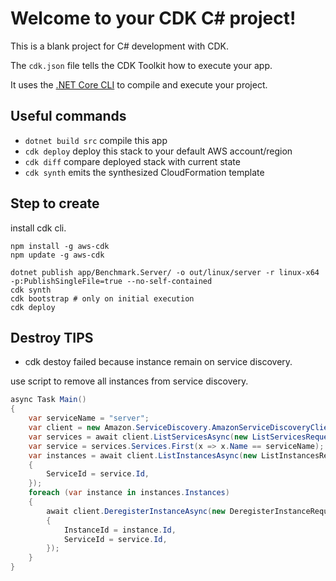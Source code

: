 # Welcome to your CDK C# project!

This is a blank project for C# development with CDK.

The `cdk.json` file tells the CDK Toolkit how to execute your app.

It uses the [.NET Core CLI](https://docs.microsoft.com/dotnet/articles/core/) to compile and execute your project.

## Useful commands

* `dotnet build src` compile this app
* `cdk deploy`       deploy this stack to your default AWS account/region
* `cdk diff`         compare deployed stack with current state
* `cdk synth`        emits the synthesized CloudFormation template

## Step to create

install cdk cli.

```shell
npm install -g aws-cdk
npm update -g aws-cdk
```

```shell
dotnet publish app/Benchmark.Server/ -o out/linux/server -r linux-x64 -p:PublishSingleFile=true --no-self-contained
cdk synth
cdk bootstrap # only on initial execution
cdk deploy
```

## Destroy TIPS

* cdk destoy failed because instance remain on service discovery.

use script to remove all instances from service discovery.

```csharp
async Task Main()
{
    var serviceName = "server";
    var client = new Amazon.ServiceDiscovery.AmazonServiceDiscoveryClient();
    var services = await client.ListServicesAsync(new ListServicesRequest());
    var service = services.Services.First(x => x.Name == serviceName);
    var instances = await client.ListInstancesAsync(new ListInstancesRequest
    {
        ServiceId = service.Id,
    });
    foreach (var instance in instances.Instances)
    {
        await client.DeregisterInstanceAsync(new DeregisterInstanceRequest
        {
            InstanceId = instance.Id,
            ServiceId = service.Id,
        });
    }
}
```